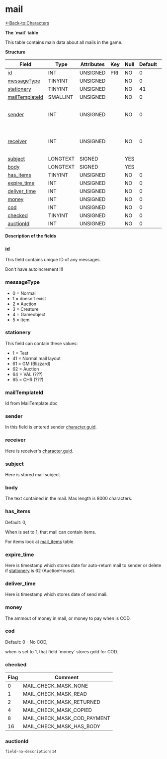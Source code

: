 # mail

[<-Back-to:Characters](database-characters.md)

**The \`mail\` table**

This table contains main data about all mails in the game.

**Structure**

| Field               | Type     | Attributes | Key | Null | Default | Extra | Comment                            |
| ------------------- | -------- | ---------- | --- | ---- | ------- | ----- | ---------------------------------- |
| [id][1]             | INT      | UNSIGNED   | PRI | NO   | 0       |       | Identifier                         |
| [messageType][2]    | TINYINT  | UNSIGNED   |     | NO   | 0       |       |                                    |
| [stationery][3]     | TINYINT  | UNSIGNED   |     | NO   | 41      |       |                                    |
| [mailTemplateId][4] | SMALLINT | UNSIGNED   |     | NO   | 0       |       |                                    |
| [sender][5]         | INT      | UNSIGNED   |     | NO   | 0       |       | Character Global Unique Identifier |
| [receiver][6]       | INT      | UNSIGNED   |     | NO   | 0       |       | Character Global Unique Identifier |
| [subject][7]        | LONGTEXT | SIGNED     |     | YES  |         |       |                                    |
| [body][8]           | LONGTEXT | SIGNED     |     | YES  |         |       |                                    |
| [has_items][9]      | TINYINT  | UNSIGNED   |     | NO   | 0       |       |                                    |
| [expire_time][10]   | INT      | UNSIGNED   |     | NO   | 0       |       |                                    |
| [deliver_time][11]  | INT      | UNSIGNED   |     | NO   | 0       |       |                                    |
| [money][12]         | INT      | UNSIGNED   |     | NO   | 0       |       |                                    |
| [cod][13]           | INT      | UNSIGNED   |     | NO   | 0       |       |                                    |
| [checked][14]       | TINYINT  | UNSIGNED   |     | NO   | 0       |       |                                    |
| [auctionId][14]     | INT      | UNSIGNED   |     | NO   | 0       |       |                                    |

[1]: #id
[2]: #messagetype
[3]: #stationery
[4]: #mailtemplateid
[5]: #sender
[6]: #receiver
[7]: #subject
[8]: #body
[9]: #hasitems
[10]: #expiretime
[11]: #delivertime
[12]: #money
[13]: #cod
[14]: #checked
[15]: #auctionid

**Description of the fields**

### id

This field contains unique ID of any messages.

Don't have autoincrement !!!

### messageType

-   0 = Normal
-   1 = doesn't exist
-   2 = Auction
-   3 = Creature
-   4 = Gameobject
-   5 = Item

### stationery

This field can contain these values:

-   1 = Test
-   41 = Normal mail layout
-   61 = GM (Blizzard)
-   62 = Auction
-   64 = VAL (???)
-   65 = CHR (???)

### mailTemplateId

Id from MailTemplate.dbc

### sender

In this field is entered sender [character.guid](character#guid).

### receiver

Here is receiver's [character.guid](character#guid).

### subject

Here is stored mail subject.

### body

The text contained in the mail. Max length is 8000 characters.

### has_items

Default: 0,

When is set to 1, that mail can contain items.

For items look at [mail\_items](mail_items) table.

### expire\_time

Here is timestamp which stores date for auto-return mail to sender or delete if [stationery][3] is 62 (AuctionHouse).

### deliver\_time

Here is timestamp which stores date of send mail.

### money

The ammout of money in mail, or money to pay when is COD.

### cod

Default: 0 - No COD,

when is set to 1, that field \`money\` stores gold for COD.

### checked

| Flag | Comment                     |
| ---- | --------------------------- |
| 0    | MAIL_CHECK_MASK_NONE        |
| 1    | MAIL_CHECK_MASK_READ        |
| 2    | MAIL_CHECK_MASK_RETURNED    |
| 4    | MAIL_CHECK_MASK_COPIED      |
| 8    | MAIL_CHECK_MASK_COD_PAYMENT |
| 16   | MAIL_CHECK_MASK_HAS_BODY    |

### auctionId

`field-no-description|14`
